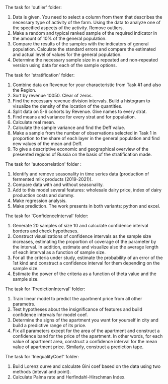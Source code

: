 The task for 'outlier' folder:
1. Data is given. You need to select a column from them that describes the necessary type of activity of the farm. Using the data to analyze one of the specified aspects of the activity. Remove outliers.
2. Make a random and typical ranked sample of the required indicator in the amount of 10% of the general population.
3. Compare the results of the samples with the indicators of general population. Calculate the standard errors and compare the estimated and actual level of values for the general population.
4. Determine the necessary sample size in a repeated and non-repeated version using data for each of the sample options.

The task for 'stratification' folder:
1. Combine data on Revenue for your  characteristic from Task #1 and also the Region.
2. Sort by revenue 10050. Clear of zeros.
3. Find the necessary revenue division intervals. Build a histogram to visualize the density of the location of the quantities.
4. Split data on 5-6 cohorts by Revenue. Give names to every strat.
5. Find means and variance for every strat and for population.
6. Calculate real mean.
7. Calculate the sample variance and find the Deff value.
8. Make a sample from the number of observations selected in Task 1 in proportion to the share of each layer in the general population and find new values of the mean and Deff.
9. To give a descriptive economic and geographical overview of the presented regions of Russia on the basis of the stratification made.

The task for 'autocorrelation' folder :
1. Identify and remove seasonality in time series data (production of fermented milk products (2019-2021)).
2. Compare data with and without seasonality.
3. Add to this model several features: wholesale dairy price, index of dairy production costs and dummy.
4. Make regression analysis.
5. Make prediction.
The work presents in both variants: python and excel.

The task for 'ConfidenceInterval' folder:
1. Generate 20 samples of size 10 and calculate confidence interval borders and check hypotheses.
2. Construct visualizations of confidence intervals as the sample size increases, estimating the proportion of coverage of the parameter by the interval. In addition, estimate and visualize also the average length of each interval as a function of sample size.
3. For all the criteria under study, estimate the probability of an error of the 1st kind and construct a confidence interval for them depending on the sample size.
4. Estimate the power of the criteria as a function of theta value and the sample size.

The task for 'PredictionInterval' folder:
1. Train linear model to predict the apartment price from all other parametrs.
2. Test hypotheses about the insignificance of features and build confidence intervals for model coef.
3. Determine the signs of the apartment you want for yourself in city and build a predictive range of its price.
4. Fix all parameters except for the area of the apartment and construct a confidence band for the price of the apartment. In other words, for each value of apartment area, construct a confidence interval for the mean value of apartment price. Similarly, construct a prediction tape.

The task for 'InequalityCoef' folder:
1. Build Lorenz curve and calculate Gini coef based on the data using two methods (inteval and point).
2. Calculate Palma rate and Herfindahl-Hirschman Index.
